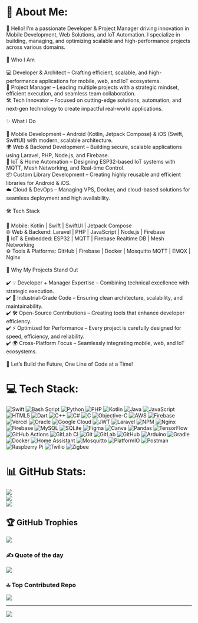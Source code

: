 # 💫 About Me:
👋 Hello! I’m a passionate Developer & Project Manager driving innovation in Mobile Development, Web Solutions, and IoT Automation. I specialize in building, managing, and optimizing scalable and high-performance projects across various domains.<br><br>🔹 Who I Am<br><br>💻 Developer & Architect – Crafting efficient, scalable, and high-performance applications for mobile, web, and IoT ecosystems.<br>📌 Project Manager – Leading multiple projects with a strategic mindset, efficient execution, and seamless team collaboration.<br>🛠️ Tech Innovator – Focused on cutting-edge solutions, automation, and next-gen technology to create impactful real-world applications.<br><br>✨ What I Do<br><br>📱 Mobile Development – Android (Kotlin, Jetpack Compose) & iOS (Swift, SwiftUI) with modern, scalable architecture.<br>🌍 Web & Backend Development – Building secure, scalable applications using Laravel, PHP, Node.js, and Firebase.<br>🔌 IoT & Home Automation – Designing ESP32-based IoT systems with MQTT, Mesh Networking, and Real-time Control.<br>📦 Custom Library Development – Creating highly reusable and efficient libraries for Android & iOS.<br>☁️ Cloud & DevOps – Managing VPS, Docker, and cloud-based solutions for seamless deployment and high availability.<br><br>🛠️ Tech Stack<br><br>📲 Mobile: Kotlin | Swift | SwiftUI | Jetpack Compose<br>🌐 Web & Backend: Laravel | PHP | JavaScript | Node.js | Firebase<br>🔌 IoT & Embedded: ESP32 | MQTT | Firebase Realtime DB | Mesh Networking<br>⚙️ Tools & Platforms: GitHub | Firebase | Docker | Mosquitto MQTT | EMQX | Nginx<br><br>🚀 Why My Projects Stand Out<br><br>✔️ 💡 Developer + Manager Expertise – Combining technical excellence with strategic execution.<br>✔️ 🔗 Industrial-Grade Code – Ensuring clean architecture, scalability, and maintainability.<br>✔️ 🛠️ Open-Source Contributions – Creating tools that enhance developer efficiency.<br>✔️ ⚡ Optimized for Performance – Every project is carefully designed for speed, efficiency, and reliability.<br>✔️ 🌍 Cross-Platform Focus – Seamlessly integrating mobile, web, and IoT ecosystems.<br><br>🚀 Let’s Build the Future, One Line of Code at a Time!


# 💻 Tech Stack:
![Swift](https://img.shields.io/badge/swift-F54A2A?style=flat&logo=swift&logoColor=white) ![Bash Script](https://img.shields.io/badge/bash_script-%23121011.svg?style=flat&logo=gnu-bash&logoColor=white) ![Python](https://img.shields.io/badge/python-3670A0?style=flat&logo=python&logoColor=ffdd54) ![PHP](https://img.shields.io/badge/php-%23777BB4.svg?style=flat&logo=php&logoColor=white) ![Kotlin](https://img.shields.io/badge/kotlin-%237F52FF.svg?style=flat&logo=kotlin&logoColor=white) ![Java](https://img.shields.io/badge/java-%23ED8B00.svg?style=flat&logo=openjdk&logoColor=white) ![JavaScript](https://img.shields.io/badge/javascript-%23323330.svg?style=flat&logo=javascript&logoColor=%23F7DF1E) ![HTML5](https://img.shields.io/badge/html5-%23E34F26.svg?style=flat&logo=html5&logoColor=white) ![Dart](https://img.shields.io/badge/dart-%230175C2.svg?style=flat&logo=dart&logoColor=white) ![C++](https://img.shields.io/badge/c++-%2300599C.svg?style=flat&logo=c%2B%2B&logoColor=white) ![C#](https://img.shields.io/badge/c%23-%23239120.svg?style=flat&logo=csharp&logoColor=white) ![C](https://img.shields.io/badge/c-%2300599C.svg?style=flat&logo=c&logoColor=white) ![Objective-C](https://img.shields.io/badge/OBJECTIVE--C-%233A95E3.svg?style=flat&logo=apple&logoColor=white) ![AWS](https://img.shields.io/badge/AWS-%23FF9900.svg?style=flat&logo=amazon-aws&logoColor=white) ![Firebase](https://img.shields.io/badge/firebase-%23039BE5.svg?style=flat&logo=firebase) ![Vercel](https://img.shields.io/badge/vercel-%23000000.svg?style=flat&logo=vercel&logoColor=white) ![Oracle](https://img.shields.io/badge/Oracle-F80000?style=flat&logo=oracle&logoColor=white) ![Google Cloud](https://img.shields.io/badge/GoogleCloud-%234285F4.svg?style=flat&logo=google-cloud&logoColor=white) ![JWT](https://img.shields.io/badge/JWT-black?style=flat&logo=JSON%20web%20tokens) ![Laravel](https://img.shields.io/badge/laravel-%23FF2D20.svg?style=flat&logo=laravel&logoColor=white) ![NPM](https://img.shields.io/badge/NPM-%23CB3837.svg?style=flat&logo=npm&logoColor=white) ![Nginx](https://img.shields.io/badge/nginx-%23009639.svg?style=flat&logo=nginx&logoColor=white) ![Firebase](https://img.shields.io/badge/firebase-a08021?style=flat&logo=firebase&logoColor=ffcd34) ![MySQL](https://img.shields.io/badge/mysql-4479A1.svg?style=flat&logo=mysql&logoColor=white) ![SQLite](https://img.shields.io/badge/sqlite-%2307405e.svg?style=flat&logo=sqlite&logoColor=white) ![Figma](https://img.shields.io/badge/figma-%23F24E1E.svg?style=flat&logo=figma&logoColor=white) ![Canva](https://img.shields.io/badge/Canva-%2300C4CC.svg?style=flat&logo=Canva&logoColor=white) ![Pandas](https://img.shields.io/badge/pandas-%23150458.svg?style=flat&logo=pandas&logoColor=white) ![TensorFlow](https://img.shields.io/badge/TensorFlow-%23FF6F00.svg?style=flat&logo=TensorFlow&logoColor=white) ![GitHub Actions](https://img.shields.io/badge/github%20actions-%232671E5.svg?style=flat&logo=githubactions&logoColor=white) ![GitLab CI](https://img.shields.io/badge/gitlab%20CI-%23181717.svg?style=flat&logo=gitlab&logoColor=white) ![Git](https://img.shields.io/badge/git-%23F05033.svg?style=flat&logo=git&logoColor=white) ![GitLab](https://img.shields.io/badge/gitlab-%23181717.svg?style=flat&logo=gitlab&logoColor=white) ![GitHub](https://img.shields.io/badge/github-%23121011.svg?style=flat&logo=github&logoColor=white) ![Arduino](https://img.shields.io/badge/-Arduino-00979D?style=flat&logo=Arduino&logoColor=white) ![Gradle](https://img.shields.io/badge/Gradle-02303A.svg?style=flat&logo=Gradle&logoColor=white) ![Docker](https://img.shields.io/badge/docker-%230db7ed.svg?style=flat&logo=docker&logoColor=white) ![Home Assistant](https://img.shields.io/badge/home%20assistant-%2341BDF5.svg?style=flat&logo=home-assistant&logoColor=white) ![Mosquitto](https://img.shields.io/badge/mosquitto-%233C5280.svg?style=flat&logo=eclipsemosquitto&logoColor=white) ![PlatformIO](https://img.shields.io/badge/PlatformIO-%23222.svg?style=flat&logo=platformio&logoColor=%23f5822a) ![Postman](https://img.shields.io/badge/Postman-FF6C37?style=flat&logo=postman&logoColor=white) ![Raspberry Pi](https://img.shields.io/badge/-Raspberry_Pi-C51A4A?style=flat&logo=Raspberry-Pi) ![Twilio](https://img.shields.io/badge/Twilio-F22F46?style=flat&logo=Twilio&logoColor=white) ![Zigbee](https://img.shields.io/badge/zigbee-%23EB0443.svg?style=flat&logo=zigbee&logoColor=white)


# 📊 GitHub Stats:
![](https://github-readme-stats.vercel.app/api?username=Abhayjadon1&theme=discord_old_blurple&hide_border=false&include_all_commits=true&count_private=true)<br/>
![](https://nirzak-streak-stats.vercel.app/?user=Abhayjadon1&theme=discord_old_blurple&hide_border=false)<br/>
![](https://github-readme-stats.vercel.app/api/top-langs/?username=Abhayjadon1&theme=discord_old_blurple&hide_border=false&include_all_commits=true&count_private=true&layout=compact)

## 🏆 GitHub Trophies
![](https://github-profile-trophy.vercel.app/?username=Abhayjadon1&theme=monokai&no-frame=true&no-bg=true&margin-w=4)

### ✍️ Quote of the day
![](https://quotes-github-readme.vercel.app/api?type=horizontal&theme=radical)

### 🔝 Top Contributed Repo
![](https://github-contributor-stats.vercel.app/api?username=Abhayjadon1&limit=5&theme=dark&combine_all_yearly_contributions=true)

---
[![](https://visitcount.itsvg.in/api?id=Abhayjadon1&icon=0&color=3)](https://visitcount.itsvg.in)



